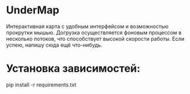# UnderMap
Интерактивная карта с удобным интерфейсом и возможностью прокрутки мышью. Догрузка осуществляется фоновым процессом в несколько потоков, что способствует высокой скорости работы. Если успею, напишу сюда ещё что-нибудь.

# Установка зависимостей:

pip install -r requirements.txt
